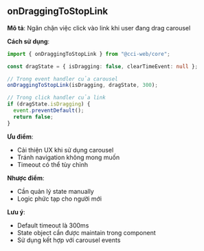 ## onDraggingToStopLink

**Mô tả**: Ngăn chặn việc click vào link khi user đang drag carousel

**Cách sử dụng**:

```typescript
import { onDraggingToStopLink } from "@cci-web/core";

const dragState = { isDragging: false, clearTimeEvent: null };

// Trong event handler của carousel
onDraggingToStopLink(isDragging, dragState, 300);

// Trong click handler của link
if (dragState.isDragging) {
  event.preventDefault();
  return false;
}
```

**Ưu điểm**:

- Cải thiện UX khi sử dụng carousel
- Tránh navigation không mong muốn
- Timeout có thể tùy chỉnh

**Nhược điểm**:

- Cần quản lý state manually
- Logic phức tạp cho người mới

**Lưu ý**:

- Default timeout là 300ms
- State object cần được maintain trong component
- Sử dụng kết hợp với carousel events
